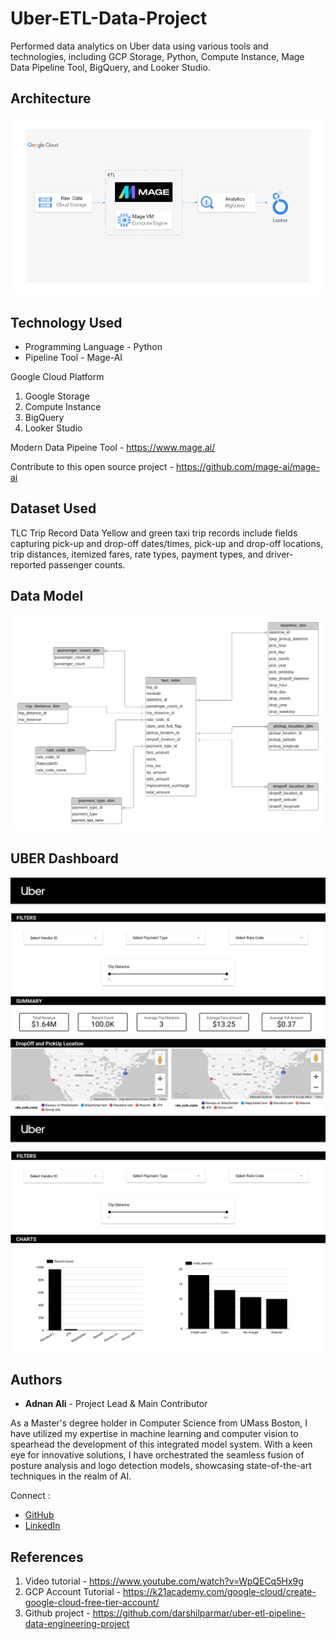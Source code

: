 # Uber-ETL-Data-Project
Performed data analytics on Uber data using various tools and technologies, including GCP Storage, Python, Compute Instance, Mage Data Pipeline Tool, BigQuery, and Looker Studio.

## Architecture
![](Reports_Screenshots/architecture.png)

## Technology Used
- Programming Language - Python
- Pipeline Tool - Mage-AI

Google Cloud Platform
1. Google Storage
2. Compute Instance 
3. BigQuery
4. Looker Studio

Modern Data Pipeine Tool - https://www.mage.ai/

Contribute to this open source project - https://github.com/mage-ai/mage-ai


## Dataset Used
TLC Trip Record Data Yellow and green taxi trip records include fields capturing pick-up and drop-off dates/times, pick-up and drop-off locations, trip distances, itemized fares, rate types, payment types, and driver-reported passenger counts. 



## Data Model
![](Reports_Screenshots/data_model.jpeg)

## UBER Dashboard
![](Reports_Screenshots/Uber_Dashboard_page-0001.jpg)
![](Reports_Screenshots/Uber_Dashboard_page-0002.jpg)

## Authors

* **Adnan Ali** - Project Lead & Main Contributor

As a Master's degree holder in Computer Science from UMass Boston, I have utilized my expertise in machine learning and computer vision to spearhead the development of this integrated model system. 
With a keen eye for innovative solutions, I have orchestrated the seamless fusion of posture analysis and logo detection models, showcasing state-of-the-art techniques in the realm of AI.

Connect :
- [GitHub](https://github.com/adi-tsvet)
- [LinkedIn](https://www.linkedin.com/in/adi-tsvet/) 

## References
1. Video tutorial - https://www.youtube.com/watch?v=WpQECq5Hx9g
2. GCP Account Tutorial - https://k21academy.com/google-cloud/create-google-cloud-free-tier-account/
3. Github project - https://github.com/darshilparmar/uber-etl-pipeline-data-engineering-project


